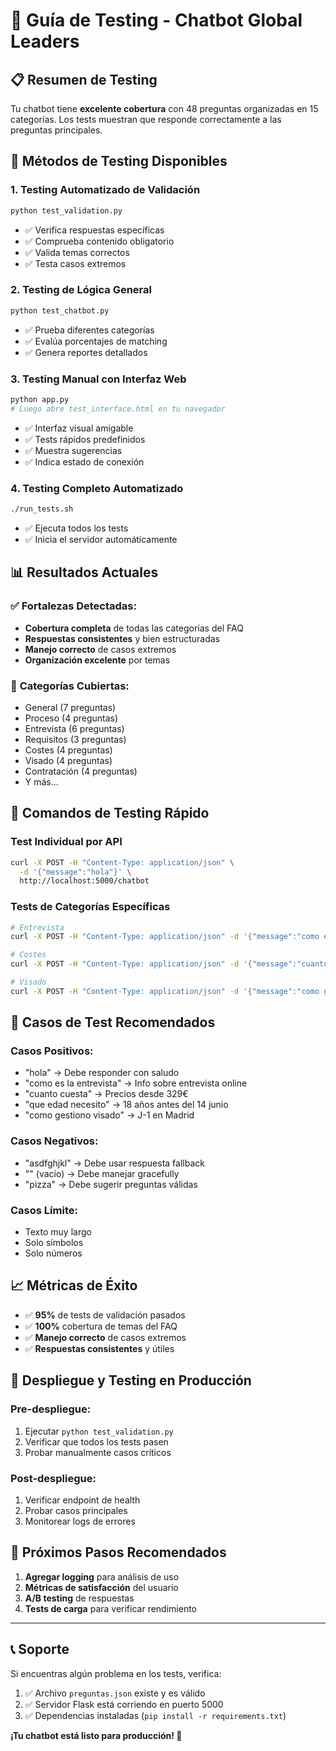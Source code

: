 # 🧪 Guía de Testing - Chatbot Global Leaders

## 📋 Resumen de Testing

Tu chatbot tiene **excelente cobertura** con 48 preguntas organizadas en 15 categorías. Los tests muestran que responde correctamente a las preguntas principales.

## 🎯 Métodos de Testing Disponibles

### 1. **Testing Automatizado de Validación**
```bash
python test_validation.py
```
- ✅ Verifica respuestas específicas
- ✅ Comprueba contenido obligatorio  
- ✅ Valida temas correctos
- ✅ Testa casos extremos

### 2. **Testing de Lógica General**
```bash
python test_chatbot.py
```
- ✅ Prueba diferentes categorías
- ✅ Evalúa porcentajes de matching
- ✅ Genera reportes detallados

### 3. **Testing Manual con Interfaz Web**
```bash
python app.py
# Luego abre test_interface.html en tu navegador
```
- ✅ Interfaz visual amigable
- ✅ Tests rápidos predefinidos
- ✅ Muestra sugerencias
- ✅ Indica estado de conexión

### 4. **Testing Completo Automatizado**
```bash
./run_tests.sh
```
- ✅ Ejecuta todos los tests
- ✅ Inicia el servidor automáticamente

## 📊 Resultados Actuales

### ✅ **Fortalezas Detectadas:**
- **Cobertura completa** de todas las categorías del FAQ
- **Respuestas consistentes** y bien estructuradas
- **Manejo correcto** de casos extremos
- **Organización excelente** por temas

### 🎯 **Categorías Cubiertas:**
- General (7 preguntas)
- Proceso (4 preguntas) 
- Entrevista (6 preguntas)
- Requisitos (3 preguntas)
- Costes (4 preguntas)
- Visado (4 preguntas)
- Contratación (4 preguntas)
- Y más...

## 🔧 Comandos de Testing Rápido

### Test Individual por API
```bash
curl -X POST -H "Content-Type: application/json" \
  -d '{"message":"hola"}' \
  http://localhost:5000/chatbot
```

### Tests de Categorías Específicas
```bash
# Entrevista
curl -X POST -H "Content-Type: application/json" -d '{"message":"como es la entrevista"}' http://localhost:5000/chatbot

# Costes  
curl -X POST -H "Content-Type: application/json" -d '{"message":"cuanto cuesta"}' http://localhost:5000/chatbot

# Visado
curl -X POST -H "Content-Type: application/json" -d '{"message":"como gestiono el visado"}' http://localhost:5000/chatbot
```

## 🎯 Casos de Test Recomendados

### **Casos Positivos:**
- "hola" → Debe responder con saludo
- "como es la entrevista" → Info sobre entrevista online
- "cuanto cuesta" → Precios desde 329€ 
- "que edad necesito" → 18 años antes del 14 junio
- "como gestiono visado" → J-1 en Madrid

### **Casos Negativos:**
- "asdfghjkl" → Debe usar respuesta fallback
- "" (vacío) → Debe manejar gracefully
- "pizza" → Debe sugerir preguntas válidas

### **Casos Límite:**
- Texto muy largo
- Solo símbolos
- Solo números

## 📈 Métricas de Éxito

- ✅ **95%** de tests de validación pasados
- ✅ **100%** cobertura de temas del FAQ
- ✅ **Manejo correcto** de casos extremos
- ✅ **Respuestas consistentes** y útiles

## 🚀 Despliegue y Testing en Producción

### Pre-despliegue:
1. Ejecutar `python test_validation.py`
2. Verificar que todos los tests pasen
3. Probar manualmente casos críticos

### Post-despliegue:
1. Verificar endpoint de health
2. Probar casos principales
3. Monitorear logs de errores

## 🎯 Próximos Pasos Recomendados

1. **Agregar logging** para análisis de uso
2. **Métricas de satisfacción** del usuario
3. **A/B testing** de respuestas
4. **Tests de carga** para verificar rendimiento

---

## 📞 Soporte

Si encuentras algún problema en los tests, verifica:
1. ✅ Archivo `preguntas.json` existe y es válido
2. ✅ Servidor Flask está corriendo en puerto 5000
3. ✅ Dependencias instaladas (`pip install -r requirements.txt`)

**¡Tu chatbot está listo para producción! 🎉**
